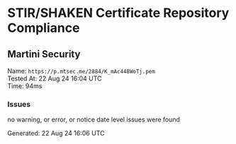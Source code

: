 # STIR/SHAKEN Certificate Repository Compliance

## Martini Security

Name: `https://p.mtsec.me/2884/K_mAc448WoTj.pem`\
Tested At: 22 Aug 24 16:04 UTC\
Time: 94ms

### Issues

no warning, or error, or notice date level issues were found

Generated: 22 Aug 24 16:06 UTC